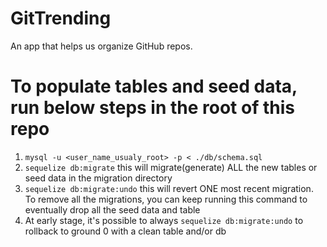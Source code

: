 # GitTrending
An app that helps us organize GitHub repos.

# To populate tables and seed data, run below steps in the root of this repo 
1. `mysql -u <user_name_usualy_root> -p < ./db/schema.sql`
2. `sequelize db:migrate` this will migrate(generate) ALL the new tables or seed data in the migration directory
3. `sequelize db:migrate:undo` this will revert ONE most recent migration. To remove all the migrations, you can keep running this command to eventually drop all the seed data and table
4. At early stage, it's possible to always `sequelize db:migrate:undo` to rollback to ground 0 with a clean table and/or db
